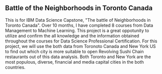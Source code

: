 ## Battle of the Neighborhoods in Toronto Canada
This is for IBM Data Science Capstone, "The battle of Neighborhoods in Toronto Canada". Over 10 months, I have completed 8 courses from Data Management to Machine Learning. This project is a great oppotunity to utilize and confirm the all knowledge and the information obtained throughout the courses for Data Science Professional Certification. For this project, we will use the both data from Toronoto Canada and New York US to find out which city is more suitable to open Revolving Sushi Chain restaurants out of this data analysis. Both Toronto and New York are the most populous, diverse, financial and media capital cities in the both countries.    

